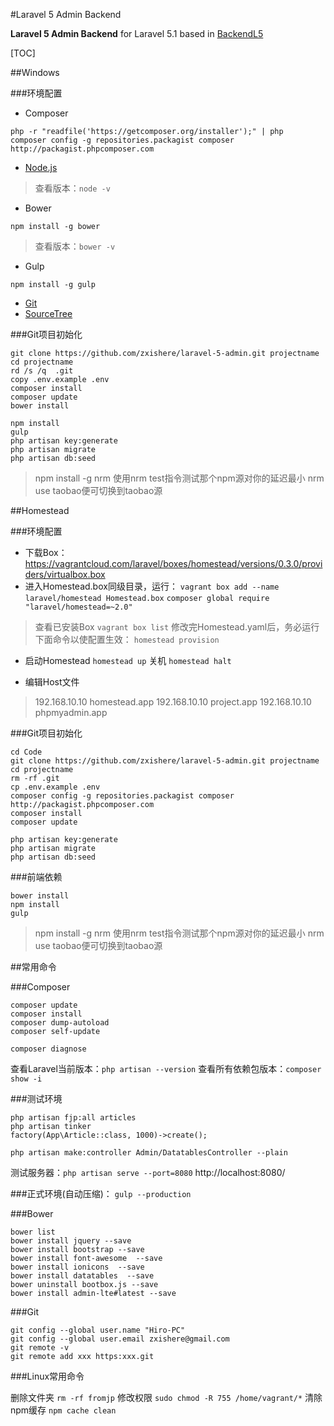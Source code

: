 #Laravel 5 Admin Backend

**Laravel 5 Admin Backend** for Laravel 5.1 based in  [BackendL5](https://github.com/raulduran/backendl5)

[TOC]

##Windows

###环境配置
- Composer
```
php -r "readfile('https://getcomposer.org/installer');" | php
composer config -g repositories.packagist composer http://packagist.phpcomposer.com
```
- [Node.js](https://nodejs.org/en/)
> 查看版本：`node -v`

- Bower
```
npm install -g bower   
```
>  查看版本：`bower -v`

- Gulp
```
npm install -g gulp
```
- [Git](https://git-scm.com/download/win)
- [SourceTree](https://www.sourcetreeapp.com/download/)

###Git项目初始化
```
git clone https://github.com/zxishere/laravel-5-admin.git projectname
cd projectname
rd /s /q  .git
copy .env.example .env
composer install
composer update
bower install

npm install
gulp
php artisan key:generate
php artisan migrate
php artisan db:seed
```
> npm install -g nrm
使用nrm test指令测试那个npm源对你的延迟最小
nrm use taobao便可切换到taobao源

##Homestead

###环境配置
- 下载Box： https://vagrantcloud.com/laravel/boxes/homestead/versions/0.3.0/providers/virtualbox.box
- 进入Homestead.box同级目录，运行：
`vagrant box add --name laravel/homestead Homestead.box`
`composer global require "laravel/homestead=~2.0"`

> 查看已安装Box
`vagrant box list`
修改完Homestead.yaml后，务必运行下面命令以使配置生效：
`homestead provision`

- 启动Homestead  `homestead up` 关机 `homestead halt`


- 编辑Host文件
> 192.168.10.10     homestead.app
192.168.10.10   project.app
192.168.10.10   phpmyadmin.app

###Git项目初始化
```
cd Code
git clone https://github.com/zxishere/laravel-5-admin.git projectname
cd projectname
rm -rf .git
cp .env.example .env
composer config -g repositories.packagist composer http://packagist.phpcomposer.com
composer install
composer update

php artisan key:generate
php artisan migrate
php artisan db:seed
```

###前端依赖
```
bower install
npm install
gulp
```
> npm install -g nrm
使用nrm test指令测试那个npm源对你的延迟最小
nrm use taobao便可切换到taobao源


##常用命令

###Composer
```
composer update
composer install
composer dump-autoload
composer self-update 

composer diagnose
```
查看Laravel当前版本：`php artisan --version`
查看所有依赖包版本：`composer show -i`


###测试环境
```
php artisan fjp:all articles
php artisan tinker
factory(App\Article::class, 1000)->create();

php artisan make:controller Admin/DatatablesController --plain
```
测试服务器：`php artisan serve --port=8080`
http://localhost:8080/

###正式环境(自动压缩)：
`gulp --production`


###Bower
```
bower list
bower install jquery --save
bower install bootstrap --save
bower install font-awesome  --save
bower install ionicons  --save
bower install datatables  --save
bower uninstall bootbox.js --save
bower install admin-lte#latest --save 
```

###Git 
```
git config --global user.name "Hiro-PC"
git config --global user.email zxishere@gmail.com
git remote -v
git remote add xxx https:xxx.git
```



###Linux常用命令

删除文件夹 `rm -rf fromjp`
修改权限 `sudo chmod -R 755 /home/vagrant/*`
清除npm缓存 `npm cache clean`